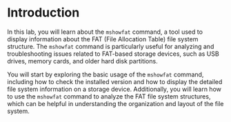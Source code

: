 # Introduction

In this lab, you will learn about the `mshowfat` command, a tool used to display information about the FAT (File Allocation Table) file system structure. The `mshowfat` command is particularly useful for analyzing and troubleshooting issues related to FAT-based storage devices, such as USB drives, memory cards, and older hard disk partitions.

You will start by exploring the basic usage of the `mshowfat` command, including how to check the installed version and how to display the detailed file system information on a storage device. Additionally, you will learn how to use the `mshowfat` command to analyze the FAT file system structures, which can be helpful in understanding the organization and layout of the file system.
